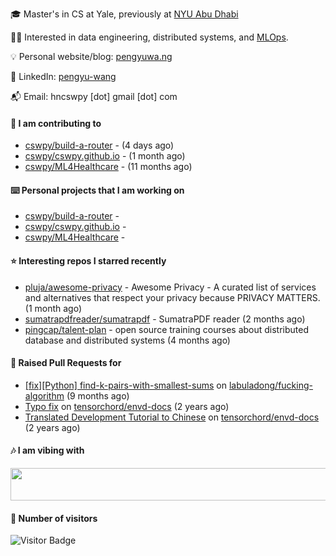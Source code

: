 🎓 Master's in CS at Yale, previously at [NYU Abu Dhabi](https://nyuad.nyu.edu/en/)

🧑‍💻 Interested in data engineering, distributed systems, and [MLOps](https://dlab.berkeley.edu/news/what-mlops-introduction-world-machine-learning-operations).

💡 Personal website/blog: [pengyuwa.ng](https://pengyuwa.ng/)

🙌 LinkedIn: [pengyu-wang](https://www.linkedin.com/in/pengyu-wang/)

📬 Email: hncswpy [dot] gmail [dot] com

#### 🔭 I am contributing to

- [cswpy/build-a-router](https://github.com/cswpy/build-a-router) -  (4 days ago)
- [cswpy/cswpy.github.io](https://github.com/cswpy/cswpy.github.io) -  (1 month ago)
- [cswpy/ML4Healthcare](https://github.com/cswpy/ML4Healthcare) -  (11 months ago)

#### ⌨️ Personal projects that I am working on

- [cswpy/build-a-router](https://github.com/cswpy/build-a-router) - 
- [cswpy/cswpy.github.io](https://github.com/cswpy/cswpy.github.io) - 
- [cswpy/ML4Healthcare](https://github.com/cswpy/ML4Healthcare) - 

#### ⭐ Interesting repos I starred recently

- [pluja/awesome-privacy](https://github.com/pluja/awesome-privacy) - Awesome Privacy - A curated list of services and alternatives that respect your privacy because PRIVACY MATTERS. (1 month ago)
- [sumatrapdfreader/sumatrapdf](https://github.com/sumatrapdfreader/sumatrapdf) - SumatraPDF reader (2 months ago)
- [pingcap/talent-plan](https://github.com/pingcap/talent-plan) - open source training courses about distributed database and distributed systems (4 months ago)

#### 🔨 Raised Pull Requests for

- [[fix][Python] find-k-pairs-with-smallest-sums](https://github.com/labuladong/fucking-algorithm/pull/1424) on [labuladong/fucking-algorithm](https://github.com/labuladong/fucking-algorithm) (9 months ago)
- [Typo fix](https://github.com/tensorchord/envd-docs/pull/73) on [tensorchord/envd-docs](https://github.com/tensorchord/envd-docs) (2 years ago)
- [Translated Development Tutorial to Chinese](https://github.com/tensorchord/envd-docs/pull/71) on [tensorchord/envd-docs](https://github.com/tensorchord/envd-docs) (2 years ago)

#### 🎶 I am vibing with
<img
	src="https://spotify-badge-opal.vercel.app/api/now-playing.svg"
	width="540"
	height="52"
/>

#### 🔢 Number of visitors
![Visitor Badge](https://visitor-badge.laobi.icu/badge?page_id=cswpy)
